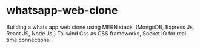 # whatsapp-web-clone
Building a whats app web clone using MERN stack, (MongoDB, Express Js, React JS, Node Js,) Tailwind Css as CSS frameworks, Socket IO for real-time connections.
